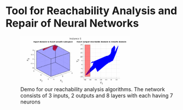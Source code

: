 # Tool for Reachability Analysis and Repair of Neural Networks

<figure>
    <img src="examples/Demo/reach_analysis.gif" style="width:70%"> 
    <figcaption>Demo for our reachability analysis algorithms. The network consists of 3 inputs, 2 outputs and 8 layers with each having 7 neurons</figcaption>
</figure>


